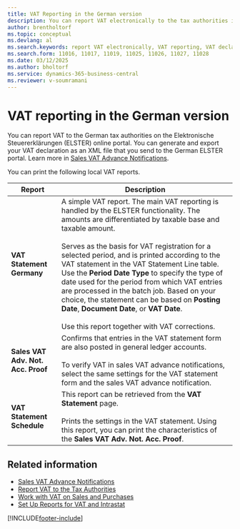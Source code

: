 ```yaml
---
title: VAT Reporting in the German version
description: You can report VAT electronically to the tax authorities in the German version.
author: brentholtorf
ms.topic: conceptual
ms.devlang: al
ms.search.keywords: report VAT electronically, VAT reporting, VAT declaration, VAT statement, German version
ms.search.form: 11016, 11017, 11019, 11025, 11026, 11027, 11028
ms.date: 03/12/2025
ms.author: bholtorf
ms.service: dynamics-365-business-central
ms.reviewer: v-soumramani
---
```


# VAT reporting in the German version

You can report VAT to the German tax authorities on the Elektronische Steuererklärungen (ELSTER) online portal. You can generate and export your VAT declaration as an XML file that you send to the German ELSTER portal. Learn more in [Sales VAT Advance Notifications](how-to-set-up-and-export-sales-vat-advance-notifications.md).  

You can print the following local VAT reports.  

|Report|Description|  
|------------|---------------------------------------|  
|**VAT Statement Germany**|A simple VAT report. The main VAT reporting is handled by the ELSTER functionality. The amounts are differentiated by taxable base and taxable amount.<br><br/> Serves as the basis for VAT registration for a selected period, and is printed according to the VAT statement in the VAT Statement Line table. Use the **Period Date Type** to specify the type of date used for the period from which VAT entries are processed in the batch job. Based on your choice, the statement can be based on **Posting Date**, **Document Date**, or **VAT Date**.<br><br/> Use this report together with VAT corrections.|  
|**Sales VAT Adv. Not. Acc. Proof**|Confirms that entries in the VAT statement form are also posted in general ledger accounts.<br><br/> To verify VAT in sales VAT advance notifications, select the same settings for the VAT statement form and the sales VAT advance notification.|  
|**VAT Statement Schedule**|This report can be retrieved from the **VAT Statement** page.<br><br/> Prints the settings in the VAT statement. Using this report, you can print the characteristics of the **Sales VAT Adv. Not. Acc. Proof**.|  

## Related information

- [Sales VAT Advance Notifications](how-to-set-up-and-export-sales-vat-advance-notifications.md)  
- [Report VAT to the Tax Authorities](../../finance-how-report-vat.md)  
- [Work with VAT on Sales and Purchases](../../finance-work-with-vat.md)  
- [Set Up Reports for VAT and Intrastat](how-to-set-up-reports-for-vat-and-intrastat.md)  

[!INCLUDE[footer-include](../../includes/footer-banner.md)]
